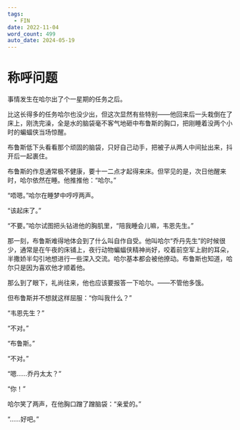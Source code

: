 ```yaml
---
tags:
  - FIN
date: 2022-11-04
word_count: 499
auto_date: 2024-05-19
---
```


# 称呼问题

事情发生在哈尔出了个一星期的任务之后。

比这长得多的任务哈尔也没少出，但这次显然有些特别——他回来后一头栽倒在了床上，刚洗完澡，全是水的脑袋毫不客气地砸中布鲁斯的胸口，把刚睡着没两个小时的蝙蝠侠当场惊醒。

布鲁斯低下头看看那个顽固的脑袋，只好自己动手，把被子从两人中间扯出来，抖开后一起裹住。

布鲁斯的作息通常极不健康，要十一二点才起得来床。但罕见的是，次日他醒来时，哈尔依然在睡。他推推他：“哈尔。”

“唔嗯。”哈尔在睡梦中哼哼两声。

“该起床了。”

“不要。”哈尔试图把头钻进他的胸肌里，“陪我睡会儿嘛，韦恩先生。”

那一刻，布鲁斯难得地体会到了什么叫自作自受。他叫哈尔“乔丹先生”的时候很少，通常是在午夜的床铺上，夜行动物蝙蝠侠精神尚好，咬着前空军上尉的耳朵，半撒娇半勾引地想进行一些深入交流。哈尔基本都会被他撩动。布鲁斯也知道，哈尔只是因为喜欢他才顺着他。

那么到了眼下，礼尚往来，他也应该要报答一下哈尔。——不管他多饿。

但布鲁斯并不想就这样屈服：“你叫我什么？”

“韦恩先生？”

“不对。”

“布鲁斯。”

“不对。”

“嗯……乔丹太太？”

“你！”

哈尔笑了两声，在他胸口蹭了蹭脑袋：“亲爱的。”

“……好吧。”
